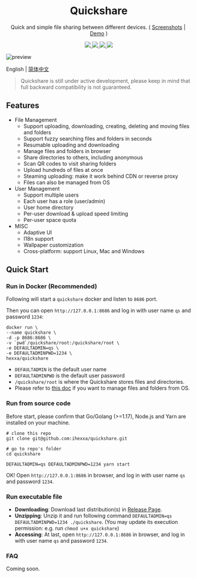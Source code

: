 <h1 align="center">
  Quickshare
</h1>
<p align="center">
  Quick and simple file sharing between different devices.
  (
    <a href="https://github.com/ihexxa/quickshare/blob/main/docs/screenshots.md">Screenshots</a>&nbsp;|&nbsp;
    <a href="https://github.com/ihexxa/quickshare/blob/main/docs/imgs/v0.9.1/quickshare_1920.gif">Demo</a>
  )
</p>
<p align="center">
  <a href="https://github.com/ihexxa/quickshare/actions">
    <img src="https://github.com/ihexxa/quickshare/actions/workflows/ci_build.yml/badge.svg" />
  </a>
  <a href="https://github.com/ihexxa/quickshare/actions">
    <img src="https://github.com/ihexxa/quickshare/actions/workflows/ci_docker.yml/badge.svg" />
  </a>
  <a href="https://github.com/ihexxa/quickshare/actions">
    <img src="https://github.com/ihexxa/quickshare/actions/workflows/ci_github_binary.yml/badge.svg" />
  </a>
  <a href="https://goreportcard.com/report/github.com/ihexxa/quickshare">
    <img src="https://goreportcard.com/badge/github.com/ihexxa/quickshare" />
  </a>
<p>

<image src="./docs/imgs/v0.11.0/newlook.png" title="preview">


English | [简体中文](./docs/README_zh-cn.md)

> Quickshare is still under active development, please keep in mind that full backward compatibility is not guaranteed.

## Features

- File Management
  - Support uploading, downloading, creating, deleting and moving files and folders
  - Support fuzzy searching files and folders in seconds
  - Resumable uploading and downloading
  - Manage files and folders in browser
  - Share directories to others, including anonymous
  - Scan QR codes to visit sharing folders
  - Upload hundreds of files at once
  - Steaming uploading: make it work behind CDN or reverse proxy
  - Files can also be managed from OS
- User Management
  - Support multiple users
  - Each user has a role (user/admin)
  - User home directory
  - Per-user download & upload speed limiting
  - Per-user space quota
- MISC
  - Adaptive UI
  - I18n support
  - Wallpaper customization
  - Cross-platform: support Linux, Mac and Windows

## Quick Start

### Run in Docker (Recommended)

Following will start a `quickshare` docker and listen to `8686` port.

Then you can open `http://127.0.0.1:8686` and log in with user name `qs` and password `1234`:

```
docker run \
--name quickshare \
-d -p 8686:8686 \
-v `pwd`/quickshare/root:/quickshare/root \
-e DEFAULTADMIN=qs \
-e DEFAULTADMINPWD=1234 \
hexxa/quickshare
```

- `DEFAULTADMIN` is the default user name
- `DEFAULTADMINPWD` is the default user password
- `/quickshare/root` is where the Quickshare stores files and directories.
- Please refer to [this doc](./docs/doc.md) if you want to manage files and folders from OS.

### Run from source code

Before start, please confirm that Go/Golang (>=1.17), Node.js and Yarn are installed on your machine.

```
# clone this repo
git clone git@github.com:ihexxa/quickshare.git

# go to repo's folder
cd quickshare

DEFAULTADMIN=qs DEFAULTADMINPWD=1234 yarn start
```

OK! Open `http://127.0.0.1:8686` in browser, and log in with user name `qs` and password `1234`.

### Run executable file

- **Downloading**: Download last distribution(s) in [Release Page](https://github.com/ihexxa/quickshare/releases).
- **Unzipping**: Unzip it and run following command `DEFAULTADMIN=qs DEFAULTADMINPWD=1234 ./quickshare`. (You may update its execution permission: e.g. run `chmod u+x quickshare`)
- **Accessing**: At last, open `http://127.0.0.1:8686` in browser, and log in with user name `qs` and password `1234`.

### FAQ

Coming soon.
